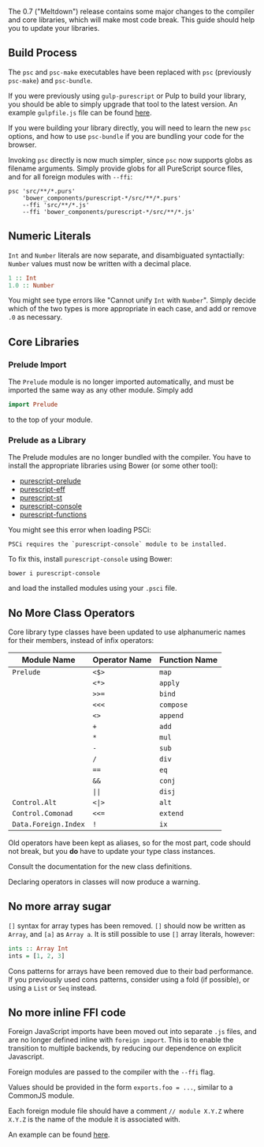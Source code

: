 The 0.7 ("Meltdown") release contains some major changes to the compiler and core libraries, which will make most code break. This guide should help you to update your libraries.

## Build Process

The `psc` and `psc-make` executables have been replaced with `psc` (previously `psc-make`) and `psc-bundle`.

If you were previously using `gulp-purescript` or Pulp to build your library, you should be able to simply upgrade that tool to the latest version. An example `gulpfile.js` file can be found [here](https://github.com/purescript/purescript-prelude/blob/5e1d34f6ee771a436286a0335c5de80343dfa6be/gulpfile.js).

If you were building your library directly, you will need to learn the new `psc` options, and how to use `psc-bundle` if you are bundling your code for the browser.

Invoking `psc` directly is now much simpler, since `psc` now supports globs as filename arguments. Simply provide globs for all PureScript source files, and for all foreign modules with `--ffi`:

    psc 'src/**/*.purs' 
        'bower_components/purescript-*/src/**/*.purs'
        --ffi 'src/**/*.js' 
        --ffi 'bower_components/purescript-*/src/**/*.js'

## Numeric Literals

`Int` and `Number` literals are now separate, and disambiguated syntactially: `Number` values must now be written with a decimal place.

```purescript
1 :: Int
1.0 :: Number
```

You might see type errors like "Cannot unify `Int` with `Number`". Simply decide which of the two types is more appropriate in each case, and add or remove `.0` as necessary.

## Core Libraries

### Prelude Import

The `Prelude` module is no longer imported automatically, and must be imported the same way as any other module. Simply add

```purescript
import Prelude
```

to the top of your module.

### Prelude as a Library

The Prelude modules are no longer bundled with the compiler. You have to install the appropriate libraries using Bower (or some other tool):

- [purescript-prelude](https://github.com/purescript/purescript-prelude)
- [purescript-eff](https://github.com/purescript/purescript-eff)
- [purescript-st](https://github.com/purescript/purescript-st)
- [purescript-console](https://github.com/purescript/purescript-console)
- [purescript-functions](https://github.com/purescript/purescript-functions)

You might see this error when loading PSCi:

    PSCi requires the `purescript-console` module to be installed.

To fix this, install `purescript-console` using Bower:

    bower i purescript-console

and load the installed modules using your `.psci` file.

## No More Class Operators

Core library type classes have been updated to use alphanumeric names for their members, instead of infix operators:

| Module Name          | Operator Name   | Function Name   |
|----------------------|-----------------|-----------------|
| `Prelude`            | `<$>`           | `map`           |
|                      | `<*>`           | `apply`         |
|                      | `>>=`           | `bind`          |
|                      | `<<<`           | `compose`       |
|                      | `<>`            | `append`        |
|                      | `+`             | `add`           |
|                      | `*`             | `mul`           |
|                      | `-`             | `sub`           |
|                      | `/`             | `div`           |
|                      | `==`            | `eq`            |
|                      | `&&`            | `conj`          |
|                      | `\|\|`          | `disj`          |
| `Control.Alt`        | `<\|>`          | `alt`           |
| `Control.Comonad`    | `<<=`           | `extend`        |
| `Data.Foreign.Index` | `!`             | `ix`            |

Old operators have been kept as aliases, so for the most part, code should not break, but you **do** have to update your type class instances.

Consult the documentation for the new class definitions.

Declaring operators in classes will now produce a warning.

## No more array sugar

`[]` syntax for array types has been removed. `[]` should now be written as `Array`, and `[a]` as `Array a`. It is still possible to use `[]` array literals, however:

```purescript
ints :: Array Int
ints = [1, 2, 3]
```

Cons patterns for arrays have been removed due to their bad performance. If you previously used cons patterns, consider using a fold (if possible), or using a `List` or `Seq` instead.

## No more inline FFI code

Foreign JavaScript imports have been moved out into separate `.js` files, and are no longer defined inline with `foreign import`. This is to enable the transition to multiple backends, by reducing our dependence on explicit Javascript.

Foreign modules are passed to the compiler with the `--ffi` flag.

Values should be provided in the form `exports.foo = ...`, similar to a CommonJS module.

Each foreign module file should have a comment `// module X.Y.Z` where `X.Y.Z` is the name of the module it is associated with.

An example can be found [here](https://github.com/purescript/purescript-eff/blob/v0.1.0-rc.1/src/Control/Monad/Eff.js).